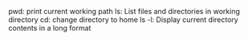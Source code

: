 pwd: print current working path ls: List files and directories in working directory cd: change directory to home
 ls -l: Display current directory contents in a long format
